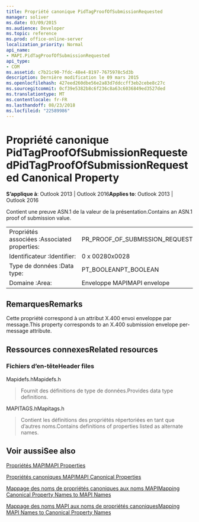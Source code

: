 ```yaml
---
title: Propriété canonique PidTagProofOfSubmissionRequested
manager: soliver
ms.date: 03/09/2015
ms.audience: Developer
ms.topic: reference
ms.prod: office-online-server
localization_priority: Normal
api_name:
- MAPI.PidTagProofOfSubmissionRequested
api_type:
- COM
ms.assetid: c7b21c90-7fdc-48e4-8197-7675978c5d3b
description: Dernière modification le 09 mars 2015
ms.openlocfilehash: 427eed260dbe56e2a83d7ddccff3eb2cebe8c27c
ms.sourcegitcommit: 0cf39e5382b8c6f236c8a63c6036849ed3527ded
ms.translationtype: MT
ms.contentlocale: fr-FR
ms.lasthandoff: 08/23/2018
ms.locfileid: "22589986"
---
```

# <a name="pidtagproofofsubmissionrequested-canonical-property"></a><span data-ttu-id="72ae9-103">Propriété canonique PidTagProofOfSubmissionRequested</span><span class="sxs-lookup"><span data-stu-id="72ae9-103">PidTagProofOfSubmissionRequested Canonical Property</span></span>

  
  
<span data-ttu-id="72ae9-104">**S’applique à**: Outlook 2013 | Outlook 2016</span><span class="sxs-lookup"><span data-stu-id="72ae9-104">**Applies to**: Outlook 2013 | Outlook 2016</span></span> 
  
<span data-ttu-id="72ae9-105">Contient une preuve ASN.1 de la valeur de la présentation.</span><span class="sxs-lookup"><span data-stu-id="72ae9-105">Contains an ASN.1 proof of submission value.</span></span>
  
|||
|:-----|:-----|
|<span data-ttu-id="72ae9-106">Propriétés associées :</span><span class="sxs-lookup"><span data-stu-id="72ae9-106">Associated properties:</span></span>  <br/> |<span data-ttu-id="72ae9-107">PR_PROOF_OF_SUBMISSION_REQUESTED</span><span class="sxs-lookup"><span data-stu-id="72ae9-107">PR_PROOF_OF_SUBMISSION_REQUESTED</span></span>  <br/> |
|<span data-ttu-id="72ae9-108">Identificateur :</span><span class="sxs-lookup"><span data-stu-id="72ae9-108">Identifier:</span></span>  <br/> |<span data-ttu-id="72ae9-109">0 x 0028</span><span class="sxs-lookup"><span data-stu-id="72ae9-109">0x0028</span></span>  <br/> |
|<span data-ttu-id="72ae9-110">Type de données :</span><span class="sxs-lookup"><span data-stu-id="72ae9-110">Data type:</span></span>  <br/> |<span data-ttu-id="72ae9-111">PT_BOOLEAN</span><span class="sxs-lookup"><span data-stu-id="72ae9-111">PT_BOOLEAN</span></span>  <br/> |
|<span data-ttu-id="72ae9-112">Domaine :</span><span class="sxs-lookup"><span data-stu-id="72ae9-112">Area:</span></span>  <br/> |<span data-ttu-id="72ae9-113">Enveloppe MAPI</span><span class="sxs-lookup"><span data-stu-id="72ae9-113">MAPI envelope</span></span>  <br/> |
   
## <a name="remarks"></a><span data-ttu-id="72ae9-114">Remarques</span><span class="sxs-lookup"><span data-stu-id="72ae9-114">Remarks</span></span>

<span data-ttu-id="72ae9-115">Cette propriété correspond à un attribut X.400 envoi enveloppe par message.</span><span class="sxs-lookup"><span data-stu-id="72ae9-115">This property corresponds to an X.400 submission envelope per-message attribute.</span></span>
  
## <a name="related-resources"></a><span data-ttu-id="72ae9-116">Ressources connexes</span><span class="sxs-lookup"><span data-stu-id="72ae9-116">Related resources</span></span>

### <a name="header-files"></a><span data-ttu-id="72ae9-117">Fichiers d’en-tête</span><span class="sxs-lookup"><span data-stu-id="72ae9-117">Header files</span></span>

<span data-ttu-id="72ae9-118">Mapidefs.h</span><span class="sxs-lookup"><span data-stu-id="72ae9-118">Mapidefs.h</span></span>
  
> <span data-ttu-id="72ae9-119">Fournit des définitions de type de données.</span><span class="sxs-lookup"><span data-stu-id="72ae9-119">Provides data type definitions.</span></span>
    
<span data-ttu-id="72ae9-120">MAPITAGS.h</span><span class="sxs-lookup"><span data-stu-id="72ae9-120">Mapitags.h</span></span>
  
> <span data-ttu-id="72ae9-121">Contient les définitions des propriétés répertoriées en tant que d’autres noms.</span><span class="sxs-lookup"><span data-stu-id="72ae9-121">Contains definitions of properties listed as alternate names.</span></span>
    
## <a name="see-also"></a><span data-ttu-id="72ae9-122">Voir aussi</span><span class="sxs-lookup"><span data-stu-id="72ae9-122">See also</span></span>



[<span data-ttu-id="72ae9-123">Propriétés MAPI</span><span class="sxs-lookup"><span data-stu-id="72ae9-123">MAPI Properties</span></span>](mapi-properties.md)
  
[<span data-ttu-id="72ae9-124">Propriétés canoniques MAPI</span><span class="sxs-lookup"><span data-stu-id="72ae9-124">MAPI Canonical Properties</span></span>](mapi-canonical-properties.md)
  
[<span data-ttu-id="72ae9-125">Mappage des noms de propriétés canoniques aux noms MAPI</span><span class="sxs-lookup"><span data-stu-id="72ae9-125">Mapping Canonical Property Names to MAPI Names</span></span>](mapping-canonical-property-names-to-mapi-names.md)
  
[<span data-ttu-id="72ae9-126">Mappage des noms MAPI aux noms de propriétés canoniques</span><span class="sxs-lookup"><span data-stu-id="72ae9-126">Mapping MAPI Names to Canonical Property Names</span></span>](mapping-mapi-names-to-canonical-property-names.md)

